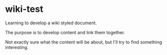 # wiki-test

Learning to develop a wiki styled document.

The purpose is to develop content and link them together.

Not exactly sure what the content will be about, but I'll try to find something interesting.
